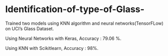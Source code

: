 # Identification-of-type-of-Glass-

Trained two models using KNN algorithm and neural networks(TensorFLow) on UCI’s Glass Dataset. 


Using Neural Networks with Keras, Accuracy : 79.06 %.


Using KNN with Scikitlearn, Accuracy : 98%.

